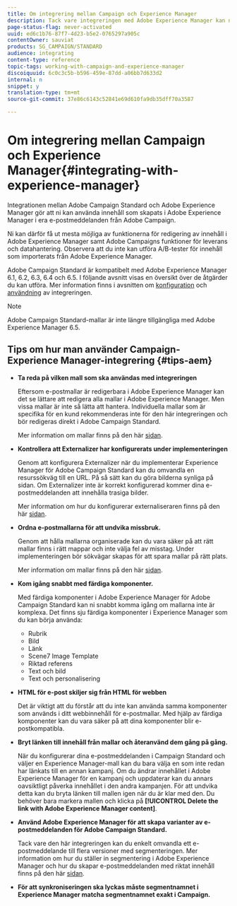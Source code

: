 ```yaml
---
title: Om integrering mellan Campaign och Experience Manager
description: Tack vare integreringen med Adobe Experience Manager kan ni skapa innehåll direkt i AEM och använda det senare i Adobe Campaign.
page-status-flag: never-activated
uuid: ed6c1b76-87f7-4d23-b5e2-0765297a905c
contentOwner: sauviat
products: SG_CAMPAIGN/STANDARD
audience: integrating
content-type: reference
topic-tags: working-with-campaign-and-experience-manager
discoiquuid: 6c0c3c5b-b596-459e-87dd-a06bb7d633d2
internal: n
snippet: y
translation-type: tm+mt
source-git-commit: 37e86c6143c52841e69d610fa9db35dff70a3587

---
```



# Om integrering mellan Campaign och Experience Manager{#integrating-with-experience-manager}

Integrationen mellan Adobe Campaign Standard och Adobe Experience Manager gör att ni kan använda innehåll som skapats i Adobe Experience Manager i era e-postmeddelanden från Adobe Campaign.

Ni kan därför få ut mesta möjliga av funktionerna för redigering av innehåll i Adobe Experience Manager samt Adobe Campaigns funktioner för leverans och datahantering. Observera att du inte kan utföra A/B-tester för innehåll som importerats från Adobe Experience Manager.

Adobe Campaign Standard är kompatibelt med Adobe Experience Manager 6.1, 6.2, 6.3, 6.4 och 6.5. I följande avsnitt visas en översikt över de åtgärder du kan utföra. Mer information finns i avsnitten om [konfiguration](https://docs.adobe.com/content/help/en/experience-manager-65/administering/integration/campaignstandard.html) och [användning](https://docs.adobe.com/content/help/en/experience-manager-65/authoring/aem-adobe-campaign/campaign.html) av integreringen.

>[!NOTE]
>
> Adobe Campaign Standard-mallar är inte längre tillgängliga med Adobe Experience Manager 6.5.

## Tips om hur man använder Campaign-Experience Manager-integrering {#tips-aem}

* **Ta reda på vilken mall som ska användas med integreringen**

   Eftersom e-postmallar är redigerbara i Adobe Experience Manager kan det se lättare att redigera alla mallar i Adobe Experience Manager. Men vissa mallar är inte så lätta att hantera. Individuella mallar som är specifika för en kund rekommenderas inte för den här integreringen och bör redigeras direkt i Adobe Campaign Standard.

   Mer information om mallar finns på den här [sidan](https://docs.adobe.com/content/help/en/experience-manager-65/developing/platform/templates/templates.html).

* **Kontrollera att Externalizer har konfigurerats under implementeringen**

   Genom att konfigurera Externalizer när du implementerar Experience Manager för Adobe Campaign Standard kan du omvandla en resurssökväg till en URL. På så sätt kan du göra bilderna synliga på sidan. Om Externalizer inte är korrekt konfigurerad kommer dina e-postmeddelanden att innehålla trasiga bilder.

   Mer information om hur du konfigurerar externaliseraren finns på den här [sidan](https://docs.adobe.com/content/help/en/experience-manager-65/developing/platform/externalizer.html).

* **Ordna e-postmallarna för att undvika missbruk.**

   Genom att hålla mallarna organiserade kan du vara säker på att rätt mallar finns i rätt mappar och inte välja fel av misstag. Under implementeringen bör sökvägar skapas för att spara mallar på rätt plats.

   Mer information om mallar finns på den här [sidan](https://docs.adobe.com/content/help/en/experience-manager-65/developing/platform/templates/templates.html#template-availability).

* **Kom igång snabbt med färdiga komponenter.**

   Med färdiga komponenter i Adobe Experience Manager för Adobe Campaign Standard kan ni snabbt komma igång om mallarna inte är komplexa.
Det finns sju färdiga komponenter i Experience Manager som du kan börja använda:

   * Rubrik
   * Bild
   * Länk
   * Scene7 Image Template
   * Riktad referens
   * Text och bild
   * Text och personalisering

* **HTML för e-post skiljer sig från HTML för webben**

   Det är viktigt att du förstår att du inte kan använda samma komponenter som används i ditt webbinnehåll för e-postmallar. Med hjälp av färdiga komponenter kan du vara säker på att dina komponenter blir e-postkompatibla.

* **Bryt länken till innehåll från mallar och återanvänd dem gång på gång.**

   När du konfigurerar dina e-postmeddelanden i Campaign Standard och väljer en Experience Manager-mall kan du bara välja en som inte redan har länkats till en annan kampanj. Om du ändrar innehållet i Adobe Experience Manager för en kampanj och uppdaterar kan du annars oavsiktligt påverka innehållet i den andra kampanjen.
För att undvika detta kan du bryta länken till mallen igen när du är klar med den. Du behöver bara markera mallen och klicka på **[!UICONTROL Delete the link with Adobe Experience Manager content]**.

* **Använd Adobe Experience Manager för att skapa varianter av e-postmeddelanden för Adobe Campaign Standard.**

   Tack vare den här integreringen kan du enkelt omvandla ett e-postmeddelande till flera versioner med segmenteringen.
Mer information om hur du ställer in segmentering i Adobe Experience Manager och hur du skapar e-postmeddelanden med riktat innehåll finns på den här [sidan](https://docs.adobe.com/help/en/experience-manager-65/authoring/aem-adobe-campaign/target-adobe-campaign.html#setting-up-segmentation-in-aem).

* **För att synkroniseringen ska lyckas måste segmentnamnet i Experience Manager matcha segmentnamnet exakt i Campaign.**